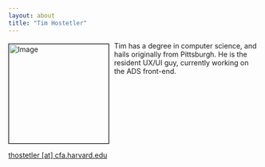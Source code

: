 ```yaml
---
layout: about
title: "Tim Hostetler"
---
```


<img src="{{ site.baseurl }}/img/team/tim.jpg" height="200" width="200" alt="Image" style="float: left; margin: 4px 10px 0px 0px; border: 1px solid #000000;">

Tim has a degree in computer science, and hails originally from Pittsburgh.  He is the resident UX/UI guy, currently working on the ADS front-end.

<br style="clear:left;"/>

[thostetler [at] cfa.harvard.edu](mailto:thostetler@cfa.harvard.edu)
